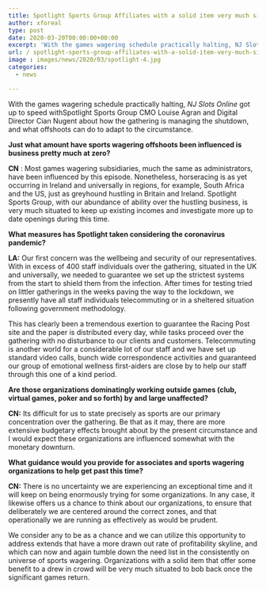 ```yaml
---
title: Spotlight Sports Group Affiliates with a solid item very much situated to bob back once significant games return
author: xforeal 
type: post
date: 2020-03-20T00:00:00+00:00
excerpt: 'With the games wagering schedule practically halting, NJ Slots Online got up to speed withSpotlight Sports Group CMO Louise Agran and Digital Director Cian Nugent about how the gathering is managing the shutdown, and what members can do to adapt to the situation '
url: / spotlight-sports-group-affiliates-with-a-solid-item-very-much-situated-to-bob-back-once-significant-games-return/
image : images/news/2020/03/spotlight-4.jpg
categories:
  - news

---
```

With the games wagering schedule practically halting, _NJ Slots Online_ got up to speed withSpotlight Sports Group CMO Louise Agran and Digital Director Cian Nugent about how the gathering is managing the shutdown, and what offshoots can do to adapt to the circumstance. 

**Just what amount have sports wagering offshoots been influenced is business pretty much at zero?** 

**CN** : Most games wagering subsidiaries, much the same as administrators, have been influenced by this episode. Nonetheless, horseracing is as yet occurring in Ireland and universally in regions, for example, South Africa and the US, just as greyhound hustling in Britain and Ireland. Spotlight Sports Group, with our abundance of ability over the hustling business, is very much situated to keep up existing incomes and investigate more up to date openings during this time. 

**What measures has Spotlight taken considering the coronavirus pandemic?** 

**LA:** Our first concern was the wellbeing and security of our representatives. With in excess of 400 staff individuals over the gathering, situated in the UK and universally, we needed to guarantee we set up the strictest systems from the start to shield them from the infection. After times for testing tried on littler gatherings in the weeks paving the way to the lockdown, we presently have all staff individuals telecommuting or in a sheltered situation following government methodology. 

This has clearly been a tremendous exertion to guarantee the Racing Post site and the paper is distributed every day, while tasks proceed over the gathering with no disturbance to our clients and customers. Telecommuting is another world for a considerable lot of our staff and we have set up standard video calls, bunch wide correspondence activities and guaranteed our group of emotional wellness first-aiders are close by to help our staff through this one of a kind period. 

**Are those organizations dominatingly working outside games (club, virtual games, poker and so forth) by and large unaffected?** 

**CN:** Its difficult for us to state precisely as sports are our primary concentration over the gathering. Be that as it may, there are more extensive budgetary effects brought about by the present circumstance and I would expect these organizations are influenced somewhat with the monetary downturn. 

**What guidance would you provide for associates and sports wagering organizations to help get past this time?** 

**CN:** There is no uncertainty we are experiencing an exceptional time and it will keep on being enormously trying for some organizations. In any case, it likewise offers us a chance to think about our organizations, to ensure that deliberately we are centered around the correct zones, and that operationally we are running as effectively as would be prudent. 

We consider any to be as a chance and we can utilize this opportunity to address extends that have a more drawn out rate of profitability skyline, and which can now and again tumble down the need list in the consistently on universe of sports wagering. Organizations with a solid item that offer some benefit to a drew in crowd will be very much situated to bob back once the significant games return.